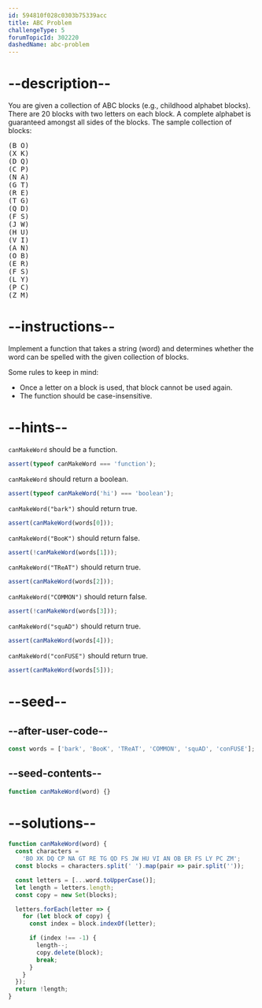 ```yaml
---
id: 594810f028c0303b75339acc
title: ABC Problem
challengeType: 5
forumTopicId: 302220
dashedName: abc-problem
---
```


# --description--

You are given a collection of ABC blocks (e.g., childhood alphabet blocks). There are 20 blocks with two letters on each block. A complete alphabet is guaranteed amongst all sides of the blocks. The sample collection of blocks:

<pre>(B O)
(X K)
(D Q)
(C P)
(N A)
(G T)
(R E)
(T G)
(Q D)
(F S)
(J W)
(H U)
(V I)
(A N)
(O B)
(E R)
(F S)
(L Y)
(P C)
(Z M)
</pre>

# --instructions--

Implement a function that takes a string (word) and determines whether the word can be spelled with the given collection of blocks.

Some rules to keep in mind:

<ul>
  <li>Once a letter on a block is used, that block cannot be used again.</li>
  <li>The function should be case-insensitive.</li>
</ul>

# --hints--

`canMakeWord` should be a function.

```js
assert(typeof canMakeWord === 'function');
```

`canMakeWord` should return a boolean.

```js
assert(typeof canMakeWord('hi') === 'boolean');
```

`canMakeWord("bark")` should return true.

```js
assert(canMakeWord(words[0]));
```

`canMakeWord("BooK")` should return false.

```js
assert(!canMakeWord(words[1]));
```

`canMakeWord("TReAT")` should return true.

```js
assert(canMakeWord(words[2]));
```

`canMakeWord("COMMON")` should return false.

```js
assert(!canMakeWord(words[3]));
```

`canMakeWord("squAD")` should return true.

```js
assert(canMakeWord(words[4]));
```

`canMakeWord("conFUSE")` should return true.

```js
assert(canMakeWord(words[5]));
```

# --seed--

## --after-user-code--

```js
const words = ['bark', 'BooK', 'TReAT', 'COMMON', 'squAD', 'conFUSE'];
```

## --seed-contents--

```js
function canMakeWord(word) {}
```

# --solutions--

```js
function canMakeWord(word) {
  const characters =
    'BO XK DQ CP NA GT RE TG QD FS JW HU VI AN OB ER FS LY PC ZM';
  const blocks = characters.split(' ').map(pair => pair.split(''));

  const letters = [...word.toUpperCase()];
  let length = letters.length;
  const copy = new Set(blocks);

  letters.forEach(letter => {
    for (let block of copy) {
      const index = block.indexOf(letter);

      if (index !== -1) {
        length--;
        copy.delete(block);
        break;
      }
    }
  });
  return !length;
}
```
